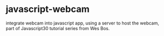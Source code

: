 # javascript-webcam
integrate webcam into javascript app, using a server to host the webcam, part of Javascript30 tutorial series from Wes Bos.
